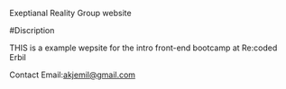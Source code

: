 Exeptianal Reality Group website

#Discription

THIS is  a example wepsite for the intro front-end bootcamp at Re:coded Erbil

Contact Email:akjemil@gmail.com